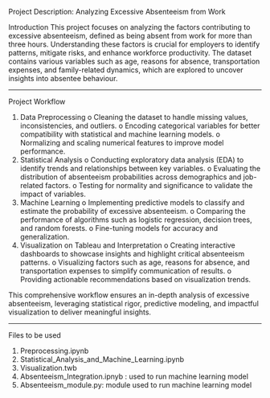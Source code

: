 Project Description: Analyzing Excessive Absenteeism from Work

Introduction
This project focuses on analyzing the factors contributing to excessive absenteeism, defined as being absent from work for more than three hours. Understanding these factors is crucial for employers to identify patterns, mitigate risks, and enhance workforce productivity. The dataset contains various variables such as age, reasons for absence, transportation expenses, and family-related dynamics, which are explored to uncover insights into absentee behaviour.
________________________________________

Project Workflow
1.	Data Preprocessing
o	Cleaning the dataset to handle missing values, inconsistencies, and outliers.
o	Encoding categorical variables for better compatibility with statistical and machine learning models.
o	Normalizing and scaling numerical features to improve model performance.
2.	Statistical Analysis
o	Conducting exploratory data analysis (EDA) to identify trends and relationships between key variables.
o	Evaluating the distribution of absenteeism probabilities across demographics and job-related factors.
o	Testing for normality and significance to validate the impact of variables.
3.	Machine Learning
o	Implementing predictive models to classify and estimate the probability of excessive absenteeism.
o	Comparing the performance of algorithms such as logistic regression, decision trees, and random forests.
o	Fine-tuning models for accuracy and generalization.
4.	Visualization on Tableau and Interpretation
o	Creating interactive dashboards to showcase insights and highlight critical absenteeism patterns.
o	Visualizing factors such as age, reasons for absence, and transportation expenses to simplify communication of results.
o	Providing actionable recommendations based on visualization trends.

This comprehensive workflow ensures an in-depth analysis of excessive absenteeism, leveraging statistical rigor, predictive modeling, and impactful visualization to deliver meaningful insights.

________________________________________ 
Files to be used
1.	Preprocessing.ipynb 
2.	Statistical_Analysis_and_Machine_Learning.ipynb
3.	Visualization.twb
4.	Absenteeism_Integration.ipnyb : used to run machine learning model
5.	Absenteeism_module.py: module used to run machine learning model


